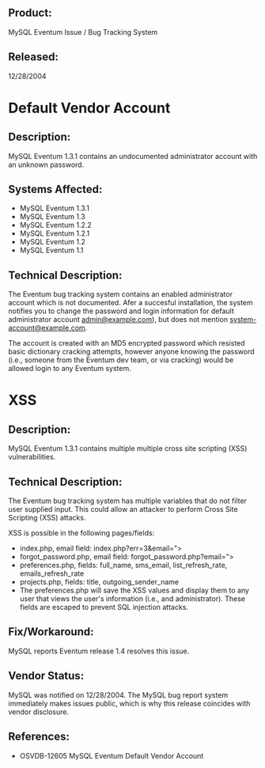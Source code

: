 ## Product:
MySQL Eventum Issue / Bug Tracking System

## Released:
12/28/2004

# Default Vendor Account
## Description:
MySQL Eventum 1.3.1 contains an undocumented administrator account with an unknown password.

## Systems Affected:
- MySQL Eventum 1.3.1
- MySQL Eventum 1.3
- MySQL Eventum 1.2.2
- MySQL Eventum 1.2.1
- MySQL Eventum 1.2
- MySQL Eventum 1.1

## Technical Description:
The Eventum bug tracking system contains an enabled administrator account which is not documented. Afer a succesful installation, the system notifies you to change the password and login information for default administrator account admin@example.com), but does not mention system-account@example.com.

The account is created with an MD5 encrypted password which resisted basic dictionary cracking attempts, however anyone knowing the password (i.e., someone from the Eventum dev team, or via cracking) would be allowed login to any Eventum system.

# XSS
## Description:
MySQL Eventum 1.3.1 contains multiple multiple cross site scripting (XSS) vulnerabilities.

## Technical Description:
The Eventum bug tracking system has multiple variables that do not filter user supplied input. This could allow an attacker to perform Cross Site Scripting (XSS)
attacks.

XSS is possible in the following pages/fields:

- index.php, email field: index.php?err=3&email="><script>alert(document.cookie)</script>
- forgot_password.php, email field: forgot_password.php?email="><script>alert(document.cookie)</script>
- preferences.php, fields: full_name, sms_email, list_refresh_rate, emails_refresh_rate
- projects.php, fields: title, outgoing_sender_name
- The preferences.php will save the XSS values and display them to any user that views the user's information (i.e., and administrator). These fields are escaped to prevent SQL injection attacks.

## Fix/Workaround:
MySQL reports Eventum release 1.4 resolves this issue.

## Vendor Status:
MySQL was notified on 12/28/2004. The MySQL bug report system immediately makes issues public, which is why this release coincides with vendor disclosure.

## References:
- OSVDB-12605	MySQL Eventum Default Vendor Account
